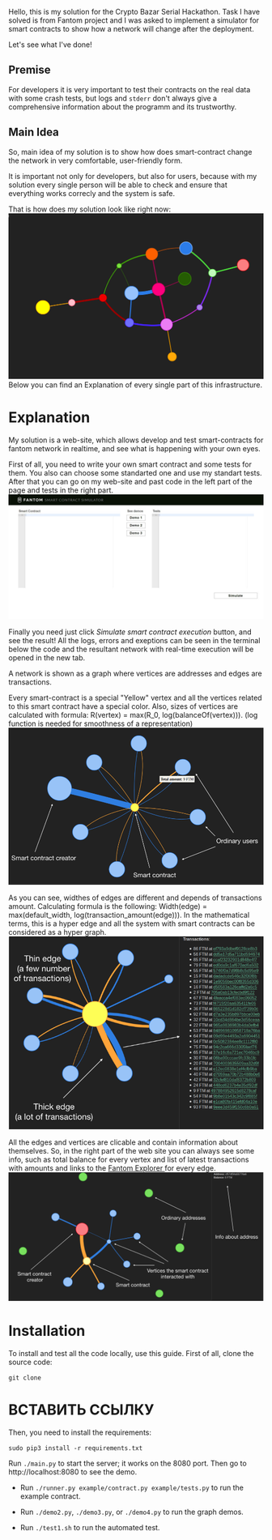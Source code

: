 Hello, this is my solution for the Crypto Bazar Serial Hackathon.
Task I have solved is from Fantom project and I was asked to implement a simulator for smart contracts to show how a network will change after the deployment.

Let's see what I've done!

## Premise
For developers it is very important to test their contracts on the real data with some crash tests, but logs and `stderr` don't always give a comprehensive information about the programm and its trustworthy.

## Main Idea
So, main idea of my solution is to show how does smart-contract change the network in very comfortable, user-friendly form. 

It is important not only for developers, but also for users, because with my solution every single person will be able to check and ensure that everything works correcly and the system is safe.

That is how does my solution look like right now:
<img src="img/MainPicture.png">
Below you can find an Explanation of every single part of this infrastructure.

# Explanation
My solution is a web-site, which allows develop and test smart-contracts for fantom network in realtime, and see what is happening with your own eyes.


First of all, you need to write your own smart contract and some tests for them. You also can choose some standarted one and use my standart tests. After that you can go on my web-site and past code in the left part of the page and tests in the right part.
<img src="img/CodeTestPage.jpeg">

Finally you need just click *Simulate smart contract execution* button, and see the result! All the logs, errors and exeptions can be seen in the terminal below the code and the resultant network with real-time execution will be opened in the new tab.

A network is shown as a graph where vertices are addresses and edges are transactions.

Every smart-contract is a special "Yellow" vertex and all the vertices related to this smart contract have a special color.
Also, sizes of vertices are calculated with formula: R(vertex) = max(R_0, log(balanceOf(vertex))).
(log function is needed for smoothness of a representation)
<img src="img/SingleSmartContract.png">

As you can see, widthes of edges are different and depends of transactions amount. Calculating formula is the following: Width(edge) = max(default_width, log(transaction_amount(edge))). In the mathematical terms, this is a hyper edge and all the system with smart contracts can be considered as a hyper graph.
<img src="/img/Transactions.png">

All the edges and vertices are clicable and contain information about themselves. So, in the right part of the web site you can always see some info, such as total balance for every vertex and list of latest transactions with amounts and links to the <a href="https://explorer.fantom.foundation"> Fantom Explorer </a> for every edge.
<img src="/img/AddressInfo.png">

# Installation
To install and test all the code locally, use this guide.
First of all, clone the source code:
```
git clone 
```
# ВСТАВИТЬ ССЫЛКУ
Then, you need to install the requirements:

```
sudo pip3 install -r requirements.txt
```

Run `./main.py` to start the server; it works on the 8080 port. Then go to http://localhost:8080 to see the demo.

* Run `./runner.py example/contract.py example/tests.py` to run the example contract.

* Run `./demo2.py`, `./demo3.py`, or `./demo4.py` to run the graph demos.

* Run `./test1.sh` to run the automated test.

